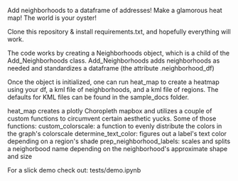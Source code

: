 Add neighborhoods to a dataframe of addresses! Make a glamorous heat map! The world is your oyster!

Clone this repository & install requirements.txt, and hopefully everything will work.

The code works by creating a Neighborhoods object, which is a child of the Add_Neighborhoods class. Add_Neighborhoods adds neighborhoods as needed and standardizes a dataframe (the attribute .neighborhood_df)

Once the object is initialized, one can run heat_map to create a heatmap using your df, a kml file of neighborhoods, and a kml file of regions. The defaults for KML files can be found in the sample_docs folder. 

heat_map creates a plotly Choropleth mapbox and utilizes a couple of custom functions to circumvent certain aesthetic yucks. Some of those functions:
    custom_colorscale: a function to evenly distribute the colors in the graph's colorscale
    determine_text_color: figures out a label's text color depending on a region's shade
    prep_neighborhood_labels: scales and splits a neighorbood name depending on the neighborhood's approximate shape and size

For a slick demo check out: tests/demo.ipynb